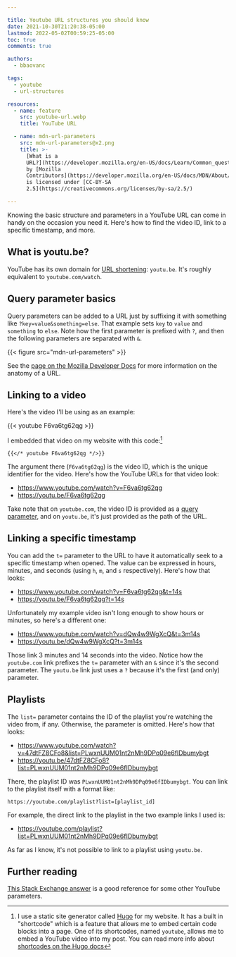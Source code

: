 ```yaml
---

title: Youtube URL structures you should know
date: 2021-10-30T21:20:38-05:00
lastmod: 2022-05-02T00:59:25-05:00
toc: true
comments: true

authors:
  - bbaovanc

tags:
  - youtube
  - url-structures

resources:
  - name: feature
    src: youtube-url.webp
    title: YouTube URL

  - name: mdn-url-parameters
    src: mdn-url-parameters@x2.png
    title: >-
      [What is a
      URL?](https://developer.mozilla.org/en-US/docs/Learn/Common_questions/What_is_a_URL#parameters)
      by [Mozilla
      Contributors](https://developer.mozilla.org/en-US/docs/MDN/About/contributors.txt)
      is licensed under [CC-BY-SA
      2.5](https://creativecommons.org/licenses/by-sa/2.5/)

---
```


Knowing the basic structure and parameters in a YouTube URL can come in handy on
the occasion you need it. Here's how to find the video ID, link to a specific
timestamp, and more.

<!--more-->

## What is youtu.be?

YouTube has its own domain for [URL
shortening](https://en.wikipedia.org/wiki/URL_shortening): `youtu.be`. It's
roughly equivalent to `youtube.com/watch`.

## Query parameter basics

Query parameters can be added to a URL just by suffixing it with something like
`?key=value&something=else`. That example sets `key` to `value` and `something`
to `else`. Note how the first parameter is prefixed with `?`, and then the
following parameters are separated with `&`.

{{< figure src="mdn-url-parameters" >}}

See the [page on the Mozilla Developer
Docs](https://developer.mozilla.org/en-US/docs/Learn/Common_questions/What_is_a_URL)
for more information on the anatomy of a URL.

## Linking to a video

Here's the video I'll be using as an example:

{{< youtube F6va6tg62qg >}}

I embedded that video on my website with this code:[^hugo-shortcode]

```text
{{</* youtube F6va6tg62qg */>}}
```

The argument there (`F6va6tg62qg`) is the video ID, which is the unique
identifier for the video. Here's how the YouTube URLs for that video look:

- https://www.youtube.com/watch?v=F6va6tg62qg
- https://youtu.be/F6va6tg62qg

Take note that on `youtube.com`, the video ID is provided as a [query
parameter](#query-parameter-basics), and on `youtu.be`, it's just provided as
the path of the URL.

## Linking a specific timestamp

You can add the `t=` parameter to the URL to have it automatically seek to a
specific timestamp when opened. The value can be expressed in hours, minutes,
and seconds (using `h`, `m`, and `s` respectively). Here's how that looks:

- https://www.youtube.com/watch?v=F6va6tg62qg&t=14s
- https://youtu.be/F6va6tg62qg?t=14s

Unfortunately my example video isn't long enough to show hours or minutes, so
here's a different one:

- https://www.youtube.com/watch?v=dQw4w9WgXcQ&t=3m14s
- https://youtu.be/dQw4w9WgXcQ?t=3m14s

Those link 3 minutes and 14 seconds into the video. Notice how the `youtube.com`
link prefixes the `t=` parameter with an `&` since it's the second parameter.
The `youtu.be` link just uses a `?` because it's the first (and only) parameter.

## Playlists

The `list=` parameter contains the ID of the playlist you're watching the video
from, if any. Otherwise, the parameter is omitted. Here's how that looks:

- https://www.youtube.com/watch?v=47dtFZ8CFo8&list=PLwxnUUM01nt2nMh9DPq09e6fIDbumybgt
- https://youtu.be/47dtFZ8CFo8?list=PLwxnUUM01nt2nMh9DPq09e6fIDbumybgt

There, the playlist ID was `PLwxnUUM01nt2nMh9DPq09e6fIDbumybgt`. You can link to
the playlist itself with a format like:

```text
https://youtube.com/playlist?list=[playlist_id]
```

For example, the direct link to the playlist in the two example links I used is:

- https://youtube.com/playlist?list=PLwxnUUM01nt2nMh9DPq09e6fIDbumybgt

As far as I know, it's not possible to link to a playlist using `youtu.be`.

## Further reading

[This Stack Exchange answer](https://webapps.stackexchange.com/a/9881) is a good
reference for some other YouTube parameters.

[^hugo-shortcode]: I use a static site generator called
  [Hugo](https://gohugo.io) for my website. It has a built in "shortcode" which
  is a feature that allows me to embed certain code blocks into a page. One of
  its shortcodes, named `youtube`, allows me to embed a YouTube video into my
  post. You can read more info about [shortcodes on the Hugo
  docs](https://gohugo.io/content-management/shortcodes/#use-hugos-built-in-shortcodes)
